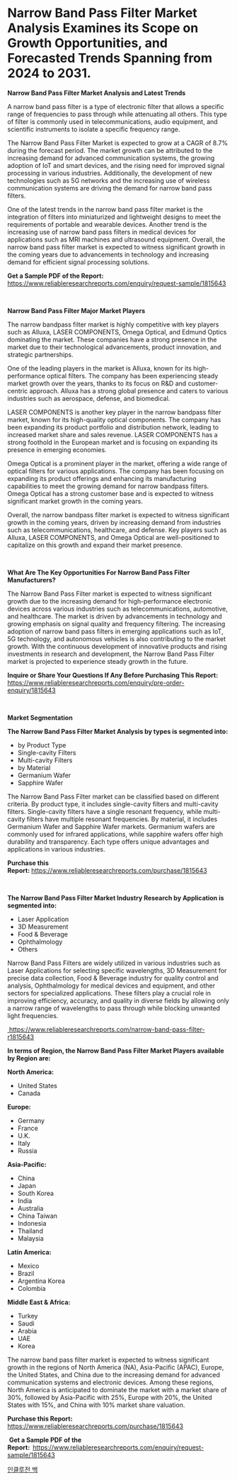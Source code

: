 <p><h1>Narrow Band Pass Filter Market Analysis Examines its Scope on Growth Opportunities, and Forecasted Trends Spanning from 2024 to 2031.</h1></p><p><strong>Narrow Band Pass Filter Market Analysis and Latest Trends</strong></p>
<p><p>A narrow band pass filter is a type of electronic filter that allows a specific range of frequencies to pass through while attenuating all others. This type of filter is commonly used in telecommunications, audio equipment, and scientific instruments to isolate a specific frequency range.</p><p>The Narrow Band Pass Filter Market is expected to grow at a CAGR of 8.7% during the forecast period. The market growth can be attributed to the increasing demand for advanced communication systems, the growing adoption of IoT and smart devices, and the rising need for improved signal processing in various industries. Additionally, the development of new technologies such as 5G networks and the increasing use of wireless communication systems are driving the demand for narrow band pass filters.</p><p>One of the latest trends in the narrow band pass filter market is the integration of filters into miniaturized and lightweight designs to meet the requirements of portable and wearable devices. Another trend is the increasing use of narrow band pass filters in medical devices for applications such as MRI machines and ultrasound equipment. Overall, the narrow band pass filter market is expected to witness significant growth in the coming years due to advancements in technology and increasing demand for efficient signal processing solutions.</p></p>
<p><strong>Get a Sample PDF of the Report:&nbsp;</strong> <a href="https://www.reliableresearchreports.com/enquiry/request-sample/1815643">https://www.reliableresearchreports.com/enquiry/request-sample/1815643</a></p>
<p>&nbsp;</p>
<p><strong>Narrow Band Pass Filter Major Market Players</strong></p>
<p><p>The narrow bandpass filter market is highly competitive with key players such as Alluxa, LASER COMPONENTS, Omega Optical, and Edmund Optics dominating the market. These companies have a strong presence in the market due to their technological advancements, product innovation, and strategic partnerships.</p><p>One of the leading players in the market is Alluxa, known for its high-performance optical filters. The company has been experiencing steady market growth over the years, thanks to its focus on R&D and customer-centric approach. Alluxa has a strong global presence and caters to various industries such as aerospace, defense, and biomedical.</p><p>LASER COMPONENTS is another key player in the narrow bandpass filter market, known for its high-quality optical components. The company has been expanding its product portfolio and distribution network, leading to increased market share and sales revenue. LASER COMPONENTS has a strong foothold in the European market and is focusing on expanding its presence in emerging economies.</p><p>Omega Optical is a prominent player in the market, offering a wide range of optical filters for various applications. The company has been focusing on expanding its product offerings and enhancing its manufacturing capabilities to meet the growing demand for narrow bandpass filters. Omega Optical has a strong customer base and is expected to witness significant market growth in the coming years.</p><p>Overall, the narrow bandpass filter market is expected to witness significant growth in the coming years, driven by increasing demand from industries such as telecommunications, healthcare, and defense. Key players such as Alluxa, LASER COMPONENTS, and Omega Optical are well-positioned to capitalize on this growth and expand their market presence.</p></p>
<p>&nbsp;</p>
<p><strong>What Are The Key Opportunities For Narrow Band Pass Filter Manufacturers?</strong></p>
<p><p>The Narrow Band Pass Filter market is expected to witness significant growth due to the increasing demand for high-performance electronic devices across various industries such as telecommunications, automotive, and healthcare. The market is driven by advancements in technology and growing emphasis on signal quality and frequency filtering. The increasing adoption of narrow band pass filters in emerging applications such as IoT, 5G technology, and autonomous vehicles is also contributing to the market growth. With the continuous development of innovative products and rising investments in research and development, the Narrow Band Pass Filter market is projected to experience steady growth in the future.</p></p>
<p><strong>Inquire or Share Your Questions If Any Before Purchasing This Report:</strong> <a href="https://www.reliableresearchreports.com/enquiry/pre-order-enquiry/1815643">https://www.reliableresearchreports.com/enquiry/pre-order-enquiry/1815643</a></p>
<p>&nbsp;</p>
<p><strong>Market Segmentation</strong></p>
<p><strong>The Narrow Band Pass Filter Market Analysis by types is segmented into:</strong></p>
<p><ul><li>by Product Type</li><li>Single-cavity Filters</li><li>Multi-cavity Filters</li><li>by Material</li><li>Germanium Wafer</li><li>Sapphire Wafer</li></ul></p>
<p><p>The Narrow Band Pass Filter market can be classified based on different criteria. By product type, it includes single-cavity filters and multi-cavity filters. Single-cavity filters have a single resonant frequency, while multi-cavity filters have multiple resonant frequencies. By material, it includes Germanium Wafer and Sapphire Wafer markets. Germanium wafers are commonly used for infrared applications, while sapphire wafers offer high durability and transparency. Each type offers unique advantages and applications in various industries.</p></p>
<p><strong>Purchase this Report:&nbsp;</strong><a href="https://www.reliableresearchreports.com/purchase/1815643">https://www.reliableresearchreports.com/purchase/1815643</a></p>
<p>&nbsp;</p>
<p><strong>The Narrow Band Pass Filter Market Industry Research by Application is segmented into:</strong></p>
<p><ul><li>Laser Application</li><li>3D Measurement</li><li>Food & Beverage</li><li>Ophthalmology</li><li>Others</li></ul></p>
<p><p>Narrow Band Pass Filters are widely utilized in various industries such as Laser Applications for selecting specific wavelengths, 3D Measurement for precise data collection, Food & Beverage industry for quality control and analysis, Ophthalmology for medical devices and equipment, and other sectors for specialized applications. These filters play a crucial role in improving efficiency, accuracy, and quality in diverse fields by allowing only a narrow range of wavelengths to pass through while blocking unwanted light frequencies.</p></p>
<p><a href="https://www.reliableresearchreports.com/narrow-band-pass-filter-r1815643">&nbsp;https://www.reliableresearchreports.com/narrow-band-pass-filter-r1815643</a></p>
<p><strong>In terms of Region, the Narrow Band Pass Filter Market Players available by Region are:</strong></p>
<p>
    <p> <strong> North America: </strong>
        <ul>
            <li>United States</li>
            <li>Canada</li>
        </ul>
        </p> 
    <p> <strong> Europe: </strong>
        <ul>
            <li>Germany</li>
            <li>France</li>
            <li>U.K.</li>
            <li>Italy</li>
            <li>Russia</li>
        </ul>
        </p> 
    <p> <strong> Asia-Pacific: </strong>
        <ul>
            <li>China</li>
            <li>Japan</li>
            <li>South Korea</li>
            <li>India</li>
            <li>Australia</li>
            <li>China Taiwan</li>
            <li>Indonesia</li>
            <li>Thailand</li>
            <li>Malaysia</li>
        </ul>
        </p> 
    <p> <strong> Latin America: </strong>
        <ul>
            <li>Mexico</li>
            <li>Brazil</li>
            <li>Argentina Korea</li>
            <li>Colombia</li>
        </ul>
        </p> 
    <p> <strong> Middle East & Africa: </strong>
        <ul>
            <li>Turkey</li>
            <li>Saudi</li>
            <li>Arabia</li>
            <li>UAE</li>
            <li>Korea</li>
        </ul>
    </p>
    </p>
<p><p>The narrow band pass filter market is expected to witness significant growth in the regions of North America (NA), Asia-Pacific (APAC), Europe, the United States, and China due to the increasing demand for advanced communication systems and electronic devices. Among these regions, North America is anticipated to dominate the market with a market share of 30%, followed by Asia-Pacific with 25%, Europe with 20%, the United States with 15%, and China with 10% market share valuation.</p></p>
<p><strong>Purchase this Report: </strong><a href="https://www.reliableresearchreports.com/purchase/1815643">https://www.reliableresearchreports.com/purchase/1815643</a></p>
<p>&nbsp;<strong>Get a Sample PDF of the Report:&nbsp;&nbsp;</strong><a href="https://www.reliableresearchreports.com/enquiry/request-sample/1815643">https://www.reliableresearchreports.com/enquiry/request-sample/1815643</a></p>
<p><strong></strong></p>
<p><p><a href="https://github.com/puputanisa684/Market-Research-Report-List-1/blob/main/3941068155498.md">인클루전 백</a></p></p>
